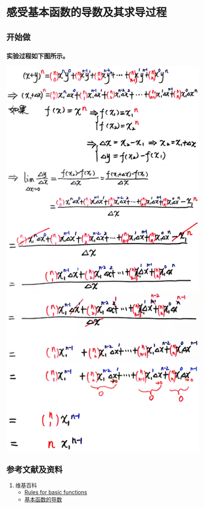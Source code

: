 # 感受基本函数的导数及其求导过程

## 开始做

### 实验过程如下图所示。

![](/images/微分/导数的计算方法和运算法则/感受基本函数的导数及其求导过程/1a1.jpg)
![](/images/微分/导数的计算方法和运算法则/感受基本函数的导数及其求导过程/1a2.jpg)
![](/images/微分/导数的计算方法和运算法则/感受基本函数的导数及其求导过程/1a3.jpg)
![](/images/微分/导数的计算方法和运算法则/感受基本函数的导数及其求导过程/1a4.jpg)
![](/images/微分/导数的计算方法和运算法则/感受基本函数的导数及其求导过程/1a5.jpg)
![](/images/微分/导数的计算方法和运算法则/感受基本函数的导数及其求导过程/1a6.jpg)

## 参考文献及资料

1. 维基百科
	- [Rules for basic functions](https://en.wikipedia.org/wiki/Derivative#Rules_for_basic_functions) 
	- [基本函数的导数](https://zh.wikipedia.org/wiki/%E5%AF%BC%E6%95%B0#%E5%9F%BA%E6%9C%AC%E5%87%BD%E6%95%B0%E7%9A%84%E5%AF%BC%E6%95%B0) 


